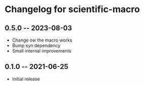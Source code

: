 # Changelog for scientific-macro

## 0.5.0 -- 2023-08-03

* Change ow the macro works
* Bump syn dependency
* Small internal improvements

## 0.1.0 -- 2021-06-25

* Initial release
